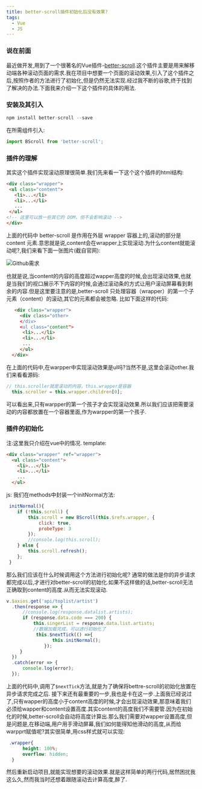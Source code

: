 ```yaml
---
title: better-scroll插件初始化后没有效果?
tags:
  - Vue
  - JS
---
```

### 说在前面

   最近做开发,用到了一个很著名的Vue插件-[better-scroll](https://ustbhuangyi.github.io/better-scroll/#/).这个插件主要是用来解移动端各种滚动页面的需求.我在项目中想要一个页面的滚动效果,引入了这个插件之后,按照作者的方法进行了初始化,但是仍然无法实现.经过我不断的谷歌,终于找到了解决的办法.下面我来介绍一下这个插件的具体的用法.
   <!-- more -->

### 安装及其引入

   ```js
   npm install better-scroll --save
   ```

   在所需组件引入:
   ```js
  import BScroll from 'better-scroll';
   ```

### 插件的理解

   其实这个插件实现滚动原理很简单.我们先来看一下这个这个插件的html结构:
   ```html
   <div class="wrapper">
    <ul class="content">
      <li>...</li>
      <li>...</li>
      ...
    </ul>
  <!-- 这里可以放一些其它的 DOM，但不会影响滚动 -->
  </div>
   ```
  上面的代码中 better-scroll 是作用在外层 wrapper 容器上的,滚动的部分是 content 元素.意思就是说,content会在wrapper上实现滚动.为什么content就能滚动呢?,我们来看下面一张图片(截自官网):


  ![Github需求](http://static.galileo.xiaojukeji.com/static/tms/shield/scroll-4.png "GitHub需求")

  也就是说,当content的内容的高度超过wapper高度的时候,会出现滚动效果,也就是当我们的视口展示不下内容的时候,会通过滚动条的方式让用户滚动屏幕看到剩余的内容.但是这里要注意的是,better-scroll 只处理容器（wrapper）的第一个子元素（content）的滚动,其它的元素都会被忽略.
  比如下面这样的代码:
  ```html
     <div class="wrapper">
       <div class="other>
       </div>
       <ul class="content">
        <li>...</li>
        <li>...</li>
        ...
       </ul>
    </div>
  ```

  在上面的代码中,在warpper中实现滚动效果是ul吗?当然不是,这里会滚动other.我们来看看源码:

  ```js
  // this.scroller就是滚动的内容，this.wrapper是容器
    this.scroller = this.wrapper.children[0];
  ```
  可以看出来,只有warpper的第一个孩子才会实现滚动效果.所以我们应该把需要滚动的内容都放置在一个容器里面,作为warpper的第一个孩子.

### 插件的初始化

  注:这里我只介绍在vue中的情况.
  template:
  ```html
  <div class="wrapper" ref="wrapper">
    <ul class="content">
      <li>...</li>
      <li>...</li>
      ...
    </ul>
  ```
  js:
  我们在methods中封装一个initNormal方法:
  ```js
   initNormal(){
      if (!this.scroll) {
          this.scroll = new BScroll(this.$refs.wrapper, {
              click: true,
              probeType: 3
          });
          //console.log(this.scroll);
      } else {
          this.scroll.refresh();
      };
   }
  ```
  那么我们应该在什么时候调用这个方法进行初始化呢?
  通常的做法是你的异步请求都完成以后,才进行对better-scroll的初始化.如果不这样做的话,better-scroll无法正确取到content的高度.从而无法实现滚动.
  ```js
  v.$axios.get('api/toplist/artist')
    .then(response => {
        //console.log(response.datalist.artists);
        if (response.data.code === 200) {
            this.singerList = response.data.list.artists;
            //数据加载完成，可以进行初始化了
             this.$nextTick(() =>{
                   this.initNormal();
                });
       }
    })
    .catch(error => {
        console.log(error);
    });
  ```
  上面的代码中,调用了`$nextTick`方法,就是为了确保将bettre-scroll的初始化放置在异步请求完成之后.
  接下来还有最重要的一步,我也是卡在这一步.上面我已经说过了,只有wapper的高度小于content高度的时候,才会出现滚动效果,那意味着我们必须给wapper和content设置高度.其实content的高度我们不需要管.因为在初始化的时候,better-scroll会自动将高度计算出.那么我们需要对wapper设置高度,但是问题是,在移动端,用户用手滑动屏幕,我们如何能得知他滑动的高度,从而给warpprt赋值呢?其实很简单,用css样式就可以实现:
  ```css
   .wrapper{
        height: 100%;
        overflow: hidden;
    }
  ```

  然后重新启动项目,就能实现想要的滚动效果.就是这样简单的两行代码,居然困扰我这么久,然而我当时还想着跟随滚动去计算高度,醉了.
